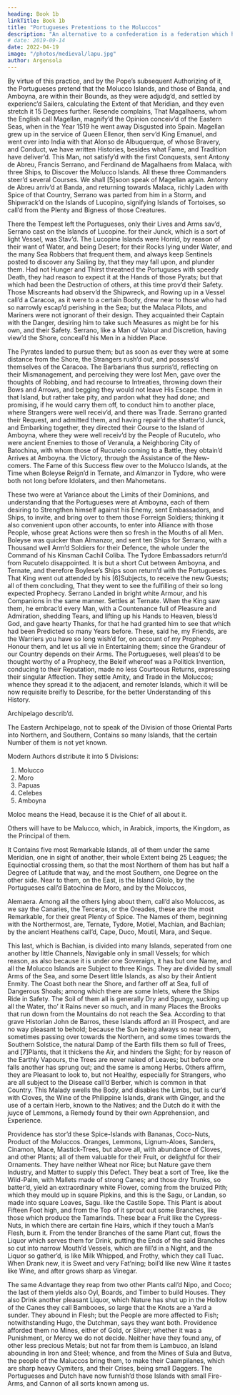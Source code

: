 ```yaml
---
heading: Book 1b
linkTitle: Book 1b
title: "Portugueses Pretentions to the Moluccos"
description: "An alternative to a confederation is a federation which has a central ruler and legal system, making it stronger. Examples are the Dutch Republic (United Provinces) and the United States."
# date: 2019-09-14
date: 2022-04-19
image: "/photos/medieval/lapu.jpg"
author: Argensola
---
```




By virtue of this practice, and by the Pope’s subsequent Authorizing of it, the Portugueses pretend that the Molucco Islands, and those of Banda, and Amboyna, are within their Bounds, as they were adjudg’d, and settled by experienc’d Sailers, calculating the Extent of that Meridian, and they even stretch it 15 Degrees further. Resende complains, That Magalhaens, whom the English call Magellan, magnify’d the Opinion conceiv’d of the Eastern Seas, when in the Year 1519 he went away Disgusted into Spain. Magellan grew up in the service of Queen Ellenor, then serv’d King Emanuel, and went over into India with that Alonso de Albuquerque, of whose Bravery, and Conduct, we have written Histories, besides what Fame, and Tradition have deliver’d. This Man, not satisfy’d with the first Conquests, sent Antony de Abreu, Francis Serrano, and Ferdinand de Magalhaens from Malaca, with three Ships, to Discover the Molucco Islands. All these three Commanders steer’d several Courses. We shall [5]soon speak of Magellan again. Antony de Abreu arriv’d at Banda, and returning towards Malaca, richly Laden with Spice of that Country, Serrano was parted from him in a Storm, and Shipwrack’d on the Islands of Lucopino, signifying Islands of Tortoises, so call’d from the Plenty and Bigness of those Creatures.

There the Tempest left the Portugueses, only their Lives and Arms sav’d, Serrano cast on the Islands of Lucopine. for their Junck, which is a sort of light Vessel, was Stav’d. The Lucopine Islands were Horrid, by reason of their want of Water, and being Desert; for their Rocks lying under Water, and the many Sea Robbers that frequent them, and always keep Sentinels posted to discover any Sailing by, that they may fall upon, and plunder them. Had not Hunger and Thirst threatned the Portuguses with speedy Death, they had reason to expect it at the Hands of those Pyrats; but that which had been the Destruction of others, at this time prov’d their Safety. Those Miscreants had observ’d the Shipwreck, and Rowing up in a Vessel call’d a Caracoa, as it were to a certain Booty, drew near to those who had so narrowly escap’d perishing in the Sea; but the Malaca Pilots, and Mariners were not ignorant of their design. They acquainted their Captain with the Danger, desiring him to take such Measures as might be for his own, and their Safety. Serrano, like a Man of Valour and Discretion, having view’d the Shore, conceal’d his Men in a hidden Place. 

The Pyrates landed to pursue them; but as soon as ever they were at some distance from the Shore, the Strangers rush’d out, and possess’d themselves of the Caracoa. The Barbarians thus surpris’d, reflecting on their Mismanagement, and perceiving they were lost Men, gave over the thoughts of Robbing, and had recourse to Intreaties, throwing down their Bows and Arrows, and begging they would not leave His Escape. them in that Island, but rather take pity, and pardon what they had done; and promising, if he would carry them off, to conduct him to another place, where Strangers were well receiv’d, and there was Trade. Serrano granted their Request, and admitted them, and having repair’d the shatter’d Junck, and Embarking together, they directed their Course to the Island of Amboyna, where they were well receiv’d by the People of Rucutelo, who were ancient Enemies to those of Veranula, a Neighboring City of Batochina, with whom those of Rucutelo coming to a Battle, they obtain’d Arrives at Amboyna. the Victory, through the Assistance of the New-comers. The Fame of this Success flew over to the Molucco Islands, at the Time when Boleyse Reign’d in Ternate, and Almanzor in Tydore, who were both not long before Idolaters, and then Mahometans.

These two were at Variance about the Limits of their Dominions, and understanding that the Portugueses were at Amboyna, each of them desiring to Strengthen himself against his Enemy, sent Embassadors, and Ships, to invite, and bring over to them those Forreign Soldiers; thinking it also convenient upon other accounts, to enter into Alliance with those People, whose great Actions were then so fresh in the Mouths of all Men. Boleyse was quicker than Almanzor, and sent ten Ships for Serrano, with a Thousand well Arm’d Soldiers for their Defence, the whole under the Command of his Kinsman Cachil Coliba. The Tydore Embassadors return’d from Rucutelo disappointed. It is but a short Cut between Amboyna, and Ternate, and therefore Boylese’s Ships soon return’d with the Portugueses. That King went out attended by his [6]Subjects, to receive the new Guests; all of them concluding, That they went to see the fulfilling of their so long expected Prophecy. Serrano Landed in bright white Armour, and his Companions in the same manner. Settles at Ternate. When the King saw them, he embrac’d every Man, with a Countenance full of Pleasure and Admiration, shedding Tears, and lifting up his Hands to Heaven, bless’d God, and gave hearty Thanks, for that he had granted him to see that which had been Predicted so many Years before. These, said he, my Friends, are the Warriers you have so long wish’d for, on account of my Prophecy. Honour them, and let us all vie in Entertaining them; since the Grandeur of our Country depends on their Arms. The Portugueses, well pleas’d to be thought worthy of a Prophecy, the Beleif whereof was a Politick Invention, conducing to their Reputation, made no less Courteous Returns, expressing their singular Affection. They settle Amity, and Trade in the Moluccos; whence they spread it to the adjacent, and remoter Islands, which it will be now requisite breifly to Describe, for the better Understanding of this History.

Archipelago describ’d. 

The Eastern Archipelago, not to speak of the Division of those Oriental Parts into Northern, and Southern, Contains so many Islands, that the certain Number of them is not yet known.

Modern Authors distribute it into 5 Divisions:

1. Molucco
2. Moro
3. Papuas
4. Celebes
5. Amboyna

Moloc means the Head, because it is the Chief of all about it. 

Others will have to be Malucco, which, in Arabick, imports, the Kingdom, as the Principal of them. 

It Contains five most Remarkable Islands, all of them under the same Meridian, one in sight of another, their whole Extent being 25 Leagues; the Equinoctial crossing them, so that the most Northern of them has but half a Degree of Latitude that way, and the most Southern, one Degree on the other side. Near to them, on the East, is the Island Gilolo, by the Portugueses call’d Batochina de Moro, and by the Moluccos, 

Alemaera. Among all the others lying about them, call’d also Moluccos, as we say the Canaries, the Terceras, or the Oreades, these are the most Remarkable, for their great Plenty of Spice. The Names of them, beginning with the Northermost, are, Ternate, Tydore, Motiel, Machian, and Bachian; by the ancient Heathens call’d, Cape, Duco, Moutil, Mara, and Seque. 

This last, which is Bachian, is divided into many Islands, seperated from one another by little Channels, Navigable only in small Vessels; for which reason, as also because it is under one Soveraign, it has but one Name, and all the Molucco Islands are Subject to three Kings. They are divided by small Arms of the Sea, and some Desert little Islands, as also by their Antient Enmity. The Coast both near the Shore, and farther off at Sea, full of Dangerous Shoals; among which there are some Inlets, where the Ships Ride in Safety. The Soil of them all is generally Dry and Spungy, sucking up all the Water, tho’ it Rains never so much, and in many Places the Brooks that run down from the Mountains do not reach the Sea. According to that grave Historian John de Barros, these Islands afford an ill Prospect, and are no way pleasant to behold; because the Sun being always so near them, sometimes passing over towards the Northern, and some times towards the Southern Solstice, the natural Damp of the Earth fills them so full of Trees, and [7]Plants, that it thickens the Air, and hinders the Sight; for by reason of the Earthly Vapours, the Trees are never naked of Leaves; but before one falls another has sprung out; and the same is among Herbs. Others affirm, they are Pleasant to look to, but not Healthy, especially for Strangers, who are all subject to the Disease call’d Berber, which is common in that Country. This Malady swells the Body, and disables the Limbs, but is cur’d with Cloves, the Wine of the Philippine Islands, drank with Ginger, and the use of a certain Herb, known to the Natives; and the Dutch do it with the juyce of Lemmons, a Remedy found by their own Apprehension, and Experience.

Providence has stor’d these Spice-Islands with Bananas, Coco-Nuts, Product of the Moluccos. Oranges, Lemmons, Lignum-Aloes, Sanders, Cinamon, Mace, Mastick-Trees, but above all, with abundance of Cloves, and other Plants; all of them valuable for their Fruit, or delightful for their Ornaments. They have neither Wheat nor Rice; but Nature gave them Industry, and Matter to supply this Defect. They beat a sort of Tree, like the Wild-Palm, with Mallets made of strong Canes; and those dry Trunks, so batter’d, yield an extraordinary white Flower, coming from the bruized Pith; which they mould up in square Pipkins, and this is the Sagu, or Landan, so made into square Loaves, Sagu. like the Castile Sope. This Plant is about Fifteen Foot high, and from the Top of it sprout out some Branches, like those which produce the Tamarinds. These bear a Fruit like the Cypress-Nuts, in which there are certain fine Hairs, which if they touch a Man’s Flesh, burn it. From the tender Branches of the same Plant cut, flows the Liquor which serves them for Drink, putting the Ends of the said Branches so cut into narrow Mouth’d Vessels, which are fill’d in a Night, and the Liquor so gather’d, is like Milk Whipped, and Frothy, which they call Tuac. When Drank new, it is Sweet and very Fat’ning; boil’d like new Wine it tastes like Wine, and after grows sharp as Vinegar. 

The same Advantage they reap from two other Plants call’d Nipo, and Coco; the last of them yields also Oyl, Boards, and Timber to build Houses. They also Drink another pleasant Liquor, which Nature has shut up in the Hollow of the Canes they call Bambooes, so large that the Knots are a Yard a sunder. They abound in Flesh; but the People are more affected to Fish; notwithstanding Hugo, the Dutchman, says they want both. Providence afforded them no Mines, either of Gold, or Silver; whether it was a Punishment, or Mercy we do not decide. Neither have they found any, of other less precious Metals; but not far from them is Lambuco, an Island abounding in Iron and Steel; whence, and from the Mines of Sula and Butva, the people of the Maluccos bring them, to make their Caampilanes, which are sharp heavy Cymiters, and their Crises, being small Daggers. The Portugueses and Dutch have now furnish’d those Islands with small Fire-Arms, and Cannon of all sorts known among us.

